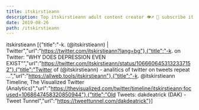 ```yaml
---
title: itskirstieann
description: Top itskirstieann adult content creator 👁♐️ 👑 subscribe itskirstieann to my porn site below IG itskirstieann
date: 2019-08-26
path: /itskirstieann
---
```


itskirstieann
[{"title":"-k. (@itskirstieann) | Twitter","url":"https://twitter.com/itskirstieann?lang=bg"},{"title":"-k. on Twitter: \"WHY DOES DEPRESSION EVEN EXIST\"","url":"https://twitter.com/itskirstieann/status/1066606453132337152"},{"title":"Twitter of (@itskirstieann) - analitics of twitter on tweets repeat ...","url":"https://allweb.tools/itskirstieann"},{"title":"-k. @itskirstieann Timeline, The Visualized Twitter (Analytics)","url":"https://thevisualized.com/twitter/timeline/itskirstieann;focused=1068647458320850944"},{"title":"Old Tweets: dakdeatrick (DAK) - Tweet Tunnel","url":"https://tweettunnel.com/dakdeatrick"}]

